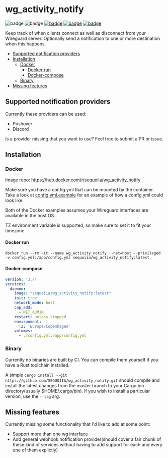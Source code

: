 # wg_activity_notify

![badge](https://badges.fyi/github/latest-release/sequoiia/wg_activity_notify) ![badge](https://badges.fyi/github/license/sequoiia/wg_activity_notify) [![badge](https://img.shields.io/badge/Docker-Latest%20image-blue)](https://hub.docker.com/repository/docker/sequoiia/wg_activity_notify) [![badge](https://github.com/sequoiia/wg_activity_notify/actions/workflows/release.yml/badge.svg)](https://github.com/SEQUOIIA/wg_activity_notify/actions/workflows/release.yml) [![badge](https://github.com/sequoiia/wg_activity_notify/actions/workflows/tagged-release.yml/badge.svg)](https://github.com/SEQUOIIA/wg_activity_notify/actions/workflows/tagged-release.yml)

Keep track of when clients connect as well as disconnect from your Wireguard server. Optionally send a notification to one or more destination when this happens.

- [Supported notification providers](#supported-notification-providers)
- [Installation](#installation)
  - [Docker](#docker)
    - [Docker run](#docker-run)
    - [Docker-compose](#docker-compose)
  - [Binary](#binary)
- [Missing features](#missing-features)

## Supported notification providers

Currently these providers can be used:

- Pushover
- Discord

Is a provider missing that you want to use? Feel free to submit a PR or issue.

## Installation

### Docker

Image repo: https://hub.docker.com/r/sequoiia/wg_activity_notify

Make sure you have a config.yml that can be mounted by the container. Take a look at [config.yml.example](config.yml.example) for an example of how a config.yml could look like.

Both of the Docker examples assumes your Wireguard interfaces are available in the host OS.

TZ environment variable is supported, so make sure to set it to fit your timezone.

#### Docker run

```shell
docker run --rm -it --name wg_activity_notify --net=host --privileged -v config.yml:/app/config.yml sequoiia/wg_activity_notify:latest
```

#### Docker-compose

```yaml
version: '3.7'
services:
  daemon:
    image: "sequoiia/wg_activity_notify:latest"
    init: true
    network_mode: host
    cap_add:
      - NET_ADMIN
    restart: unless-stopped
    environment:
      TZ: 'Europe/Copenhagen'
    volumes:
      - ./config.yml:/app/config.yml
```

### Binary

Currently no binaries are built by CI. You can compile them yourself if you have a Rust toolchain installed.

A simple `cargo install --git https://github.com/SEQUOIIA/wg_activity_notify.git` should compile and install the latest changes from the master branch to your Cargo bin directory(usually $HOME/.cargo/bin). If you wish to install a particular version, use the `--tag` arg.

## Missing features

Currently missing some functionality that I'd like to add at some point:

- Support more than one wg interface
- Add general webhook notification provider(should cover a fair chunk of these kind of services without having to add support for each and every one of them explictly)
